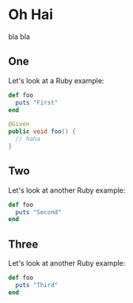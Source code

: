 # Oh Hai

bla bla

## One

Let's look at a Ruby example:

```ruby
def foo
  puts "First"
end
```

```java
@Given
public void foo() {
  // haha
}
```

## Two

Let's look at another Ruby example:

```ruby
def foo
  puts "Second"
end
```

## Three

Let's look at another Ruby example:

```ruby
def foo
  puts "Third"
end
```
